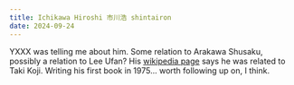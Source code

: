 ```yaml
---
title: Ichikawa Hiroshi 市川浩 shintairon
date: 2024-09-24
---
```


YXXX was telling me about him. Some relation to Arakawa Shusaku, possibly a relation to Lee Ufan? His [wikipedia page](https://ja.wikipedia.org/wiki/%E5%B8%82%E5%B7%9D%E6%B5%A9) says he was related to Taki Koji. Writing his first book in 1975... worth following up on, I think. 